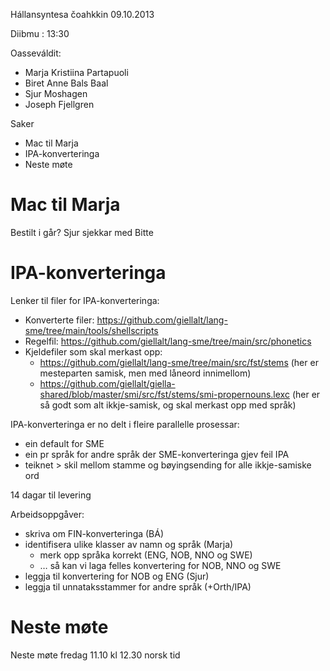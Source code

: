 Hállansyntesa čoahkkin 09.10.2013

Diibmu : 13:30

Oasseváldit:
* Marja Kristiina Partapuoli
* Biret Anne Bals Baal
* Sjur Moshagen
* Joseph Fjellgren

Saker
* Mac til Marja
* IPA-konverteringa
* Neste møte

# Mac til Marja

Bestilt i går? Sjur sjekkar med Bitte

# IPA-konverteringa

Lenker til filer for IPA-konverteringa:

* Konverterte filer:
  <https://github.com/giellalt/lang-sme/tree/main/tools/shellscripts>
* Regelfil:
  <https://github.com/giellalt/lang-sme/tree/main/src/phonetics>
* Kjeldefiler som skal merkast opp:
    - <https://github.com/giellalt/lang-sme/tree/main/src/fst/stems>
      (her er mesteparten samisk, men med låneord innimellom)
    - <https://github.com/giellalt/giella-shared/blob/master/smi/src/fst/stems/smi-propernouns.lexc>
   (her er så godt som alt ikkje-samisk, og skal merkast opp med språk)

IPA-konverteringa er no delt i fleire parallelle prosessar:

* ein default for SME
* ein pr språk for andre språk der SME-konverteringa gjev feil IPA
* teiknet > skil mellom stamme og bøyingsending for alle ikkje-samiske ord

14 dagar til levering

Arbeidsoppgåver:

* skriva om FIN-konverteringa (BÁ)
* identifisera ulike klasser av namn og språk (Marja)
    - merk opp språka korrekt (ENG, NOB, NNO og SWE)
    - … så kan vi laga felles konvertering for NOB, NNO og SWE
* leggja til konvertering for NOB og ENG (Sjur)
* leggja til unnataksstammer for andre språk (+Orth/IPA)

# Neste møte

Neste møte fredag 11.10 kl 12.30 norsk tid
